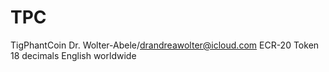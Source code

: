 # TPC
TigPhantCoin
Dr. Wolter-Abele/drandreawolter@icloud.com
ECR-20 Token
18 decimals
English
worldwide
